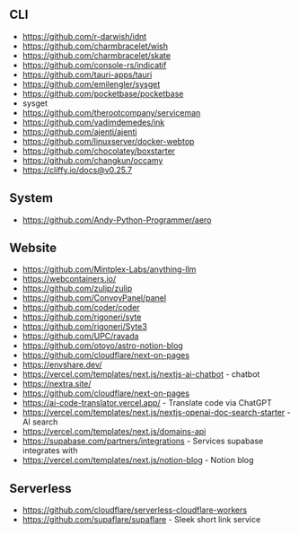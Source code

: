 ## CLI

* https://github.com/r-darwish/idnt
* https://github.com/charmbracelet/wish
* https://github.com/charmbracelet/skate
* https://github.com/console-rs/indicatif
* https://github.com/tauri-apps/tauri
* https://github.com/emilengler/sysget
* https://github.com/pocketbase/pocketbase
* sysget
* https://github.com/therootcompany/serviceman
* https://github.com/vadimdemedes/ink
* https://github.com/ajenti/ajenti
* https://github.com/linuxserver/docker-webtop
* https://github.com/chocolatey/boxstarter
* https://github.com/changkun/occamy
* https://cliffy.io/docs@v0.25.7

## System

* https://github.com/Andy-Python-Programmer/aero

## Website

* https://github.com/Mintplex-Labs/anything-llm
* https://webcontainers.io/
* https://github.com/zulip/zulip
* https://github.com/ConvoyPanel/panel
* https://github.com/coder/coder
* https://github.com/rigoneri/syte
* https://github.com/rigoneri/Syte3
* https://github.com/UPC/ravada
* https://github.com/otoyo/astro-notion-blog
* https://github.com/cloudflare/next-on-pages
* https://envshare.dev/
* https://vercel.com/templates/next.js/nextjs-ai-chatbot - chatbot
* https://nextra.site/
* https://github.com/cloudflare/next-on-pages
* https://ai-code-translator.vercel.app/ - Translate code via ChatGPT
* https://vercel.com/templates/next.js/nextjs-openai-doc-search-starter - AI search
* https://vercel.com/templates/next.js/domains-api
* https://supabase.com/partners/integrations - Services supabase integrates with
* https://vercel.com/templates/next.js/notion-blog - Notion blog

## Serverless

* https://github.com/cloudflare/serverless-cloudflare-workers
* https://github.com/supaflare/supaflare - Sleek short link service